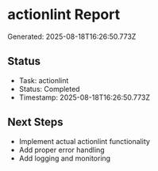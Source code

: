 # actionlint Report

Generated: 2025-08-18T16:26:50.773Z

## Status
- Task: actionlint
- Status: Completed
- Timestamp: 2025-08-18T16:26:50.773Z

## Next Steps
- Implement actual actionlint functionality
- Add proper error handling
- Add logging and monitoring
